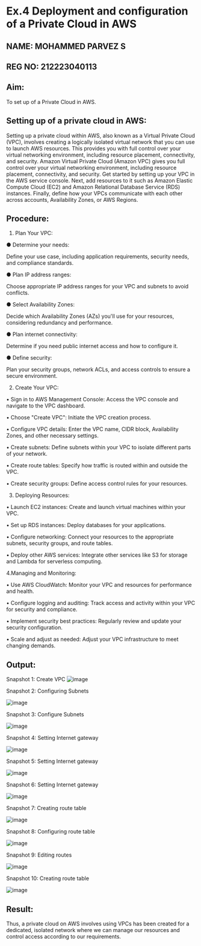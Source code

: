 # Ex.4 Deployment and configuration of a Private Cloud  in AWS
## NAME: MOHAMMED PARVEZ S
## REG NO: 212223040113

## Aim:
To set up of a Private Cloud  in AWS.

## Setting up of a private cloud in AWS:

Setting up a private cloud within AWS, also known as a Virtual Private Cloud (VPC),
involves creating a logically isolated virtual network that you can use to launch AWS
resources. This provides you with full control over your virtual networking environment,
including resource placement, connectivity, and security.
Amazon Virtual Private Cloud (Amazon VPC) gives you full control over your virtual
networking environment, including resource placement, connectivity, and security. Get
started by setting up your VPC in the AWS service console. Next, add resources to it such as
Amazon Elastic Compute Cloud (EC2) and Amazon Relational Database Service (RDS)
instances. Finally, define how your VPCs communicate with each other across accounts,
Availability Zones, or AWS Regions.
## Procedure:
1. Plan Your VPC:

● Determine your needs:

Define your use case, including application requirements, security needs, and
compliance standards.

● Plan IP address ranges:

Choose appropriate IP address ranges for your VPC and subnets to avoid conflicts.

● Select Availability Zones:

Decide which Availability Zones (AZs) you'll use for your resources, considering
redundancy and performance.

● Plan internet connectivity:

Determine if you need public internet access and how to configure it.

● Define security:

Plan your security groups, network ACLs, and access controls to ensure a secure
environment.

2. Create Your VPC:

•	Sign in to AWS Management Console: Access the VPC console and navigate to the VPC dashboard.

•	 Choose "Create VPC": Initiate the VPC creation process.

•	Configure VPC details: Enter the VPC name, CIDR block, Availability Zones, and other necessary settings.

•	Create subnets: Define subnets within your VPC to isolate different parts of your	network.

•	Create route tables: Specify how traffic is routed within and outside the VPC.

•	 Create security groups: Define access control rules for your resources.

3. Deploying Resources:

•	Launch EC2 instances: Create and launch virtual machines within your VPC.

•	 Set up RDS instances: Deploy databases for your applications.

•	Configure networking: Connect your resources to the appropriate subnets, security
groups, and route tables.

•	Deploy other AWS services: Integrate other services like S3 for storage and Lambda for serverless computing.

4.Managing and Monitoring:

•	Use AWS CloudWatch: Monitor your VPC and resources for performance and
health.

•	Configure logging and auditing: Track access and activity within your VPC for
security and compliance.

•	Implement security best practices: Regularly review and update your security
configuration.

•	Scale and adjust as needed: Adjust your VPC infrastructure to meet changing
demands.

## Output:

 

Snapshot 1: Create VPC
![image](https://github.com/user-attachments/assets/dfe62cbc-80e4-4eb5-8b33-90527670eb38)

 
Snapshot 2: Configuring Subnets
 

![image](https://github.com/user-attachments/assets/c1649946-832a-4361-9854-49d3b5c03510)

Snapshot 3: Configure Subnets

 ![image](https://github.com/user-attachments/assets/22063a5b-c835-48ec-81cc-dbf20fa969af)


Snapshot 4: Setting Internet gateway

 ![image](https://github.com/user-attachments/assets/158d7523-6c8c-46cf-988a-dcca75a7f1cc)

Snapshot 5: Setting Internet gateway

![image](https://github.com/user-attachments/assets/a6ebe384-89e5-4d89-a8dd-8b5e12736966)

Snapshot 6: Setting Internet gateway

 ![image](https://github.com/user-attachments/assets/fcc6e690-7c43-46b0-a81b-c751a635308c)

Snapshot 7: Creating route table

 
![image](https://github.com/user-attachments/assets/5d53f42e-4f35-408d-a257-3d45186a8f31)

Snapshot 8: Configuring route table

![image](https://github.com/user-attachments/assets/a3aaf26b-6fba-4a43-9d1b-c4e9c02b1dcf)

 
Snapshot 9: Editing routes

 ![image](https://github.com/user-attachments/assets/5229f971-7150-4d90-8671-2824ea2f60af)

Snapshot 10: Creating route table

![image](https://github.com/user-attachments/assets/4c1e8154-75c8-49db-a63a-d1c11388b7f1)

## Result:
Thus, a  private cloud on AWS involves using VPCs has been created for  a dedicated, isolated network where we can manage our resources and control access according to our requirements.
 
